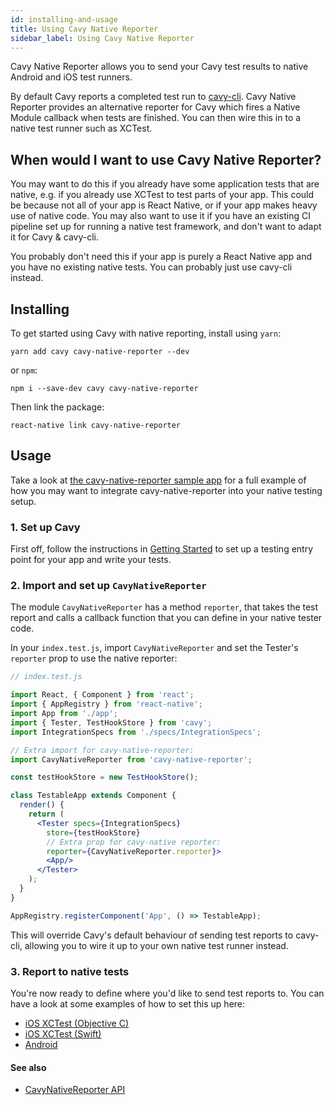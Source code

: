 ```yaml
---
id: installing-and-usage
title: Using Cavy Native Reporter
sidebar_label: Using Cavy Native Reporter
---
```


Cavy Native Reporter allows you to send your Cavy test results to native
Android and iOS test runners.

By default Cavy reports a completed test run to [cavy-cli](getting-started/installing.md).
Cavy Native Reporter provides an alternative reporter for Cavy which fires
a Native Module callback when tests are finished. You can then wire this
in to a native test runner such as XCTest.

## When would I want to use Cavy Native Reporter?
You may want to do this if you already have some application tests that are
native, e.g. if you already use XCTest to test parts of your app. This could
be because not all of your app is React Native, or if your app makes heavy
use of native code. You may also want to use it if you have an existing
CI pipeline set up for running a native test framework, and don't want to
adapt it for Cavy & cavy-cli.

You probably don't need this if your app is purely a React Native app
and you have no existing native tests. You can probably just use cavy-cli
instead.

## Installing
To get started using Cavy with native reporting, install using `yarn`:

    yarn add cavy cavy-native-reporter --dev

or `npm`:

    npm i --save-dev cavy cavy-native-reporter

Then link the package:

    react-native link cavy-native-reporter

## Usage

Take a look at [the cavy-native-reporter sample app](https://github.com/pixielabs/cavy-native-reporter/tree/master/sampleApp) 
for a full example of how you may want to integrate cavy-native-reporter into
your native testing setup.

### 1. Set up Cavy

First off, follow the instructions in [Getting Started](getting-started/setting-cavy-up.md)
to set up a testing entry point for your app and write your tests.

### 2. Import and set up `CavyNativeReporter`

The module `CavyNativeReporter` has a method `reporter`, that takes the test report
and calls a callback function that you can define in your native tester code.

In your `index.test.js`, import `CavyNativeReporter` and set the Tester's `reporter`
prop to use the native reporter:

```jsx
// index.test.js

import React, { Component } from 'react';
import { AppRegistry } from 'react-native';
import App from './app';
import { Tester, TestHookStore } from 'cavy';
import IntegrationSpecs from './specs/IntegrationSpecs';

// Extra import for cavy-native-reporter:
import CavyNativeReporter from 'cavy-native-reporter';

const testHookStore = new TestHookStore();

class TestableApp extends Component {
  render() {
    return (
      <Tester specs={IntegrationSpecs}
        store={testHookStore}
        // Extra prop for cavy-native reporter:
        reporter={CavyNativeReporter.reporter}>
        <App/>
      </Tester>
    );
  }
}

AppRegistry.registerComponent('App', () => TestableApp);
```

This will override Cavy's default behaviour of sending test reports to cavy-cli,
allowing you to wire it up to your own native test runner instead.

### 3. Report to native tests

You're now ready to define where you'd like to send test reports to. You can
have a look at some examples of how to set this up here:

* [iOS XCTest (Objective C)](./reporting-to-ios-xctest-objective-c)
* [iOS XCTest (Swift)](./reporting-to-ios-xctest-swift)
* [Android](./reporting-to-android)

#### See also

* [CavyNativeReporter API](../../api/cavy-native-reporter)
